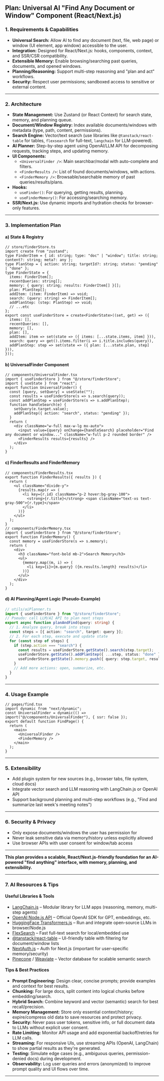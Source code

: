 ## Plan: Universal AI "Find Any Document or Window" Component (React/Next.js)

### 1. Requirements & Capabilities
- **Universal Search:** Allow AI to find any document (text, file, web page) or window (UI element, app window) accessible to the user.
- **Integration:** Designed for React/Next.js: hooks, components, context, and SSR/CSR compatibility.
- **Extensible Memory:** Enable browsing/searching past queries, documents, and opened windows.
- **Planning/Reasoning:** Support multi-step reasoning and "plan and act" workflows.
- **Security:** Respect user permissions; sandboxed access to sensitive or external content.

---

### 2. Architecture

- **State Management:** Use Zustand (or React Context) for search state, memory, and planning queue.
- **Document/Window Registry:** Index available documents/windows with metadata (type, path, content, permissions).
- **Search Engine:** Vector/text search (use libraries like `@tanstack/react-table` for tables, `flexsearch` for full-text, `langchain` for LLM-powered).
- **AI Planner:** Step-by-step agent using OpenAI/LLM API for decomposing requests, tracking steps, and updating memory.
- **UI Components:**
  - `<UniversalFinder />`: Main searchbar/modal with auto-complete and filters.
  - `<FinderResults />`: List of found documents/windows, with actions.
  - `<FinderMemory />`: Browsable/searchable memory of past queries/results/plans.
- **Hooks:**
  - `useFinder()`: For querying, getting results, planning.
  - `useFinderMemory()`: For accessing/searching memory.
- **SSR/Next.js:** Use dynamic imports and hydration checks for browser-only features.

---

### 3. Implementation Plan

#### a) State & Registry

```tsx
// store/finderStore.ts
import create from "zustand";
type FinderItem = { id: string; type: "doc" | "window"; title: string; content?: string; meta?: any };
type PlanStep = { action: string; targetId?: string; status: "pending" | "done" };
type FinderState = {
  items: FinderItem[];
  recentQueries: string[];
  memory: { query: string; results: FinderItem[] }[];
  plan: PlanStep[];
  addItem: (item: FinderItem) => void;
  search: (query: string) => FinderItem[];
  addPlanStep: (step: PlanStep) => void;
  // ...etc
};
export const useFinderStore = create<FinderState>((set, get) => ({
  items: [],
  recentQueries: [],
  memory: [],
  plan: [],
  addItem: item => set(state => ({ items: [...state.items, item] })),
  search: query => get().items.filter(i => i.title.includes(query)),
  addPlanStep: step => set(state => ({ plan: [...state.plan, step] })),
}));
```

#### b) UniversalFinder Component

```tsx
// components/UniversalFinder.tsx
import { useFinderStore } from "@/store/finderStore";
import { useState } from "react";
export function UniversalFinder() {
  const [query, setQuery] = useState("");
  const results = useFinderStore(s => s.search(query));
  const addPlanStep = useFinderStore(s => s.addPlanStep);
  function handleSearch(e) {
    setQuery(e.target.value);
    addPlanStep({ action: "search", status: "pending" });
  }
  return (
    <div className="w-full max-w-lg mx-auto">
      <input value={query} onChange={handleSearch} placeholder="Find any document or window..." className="w-full p-2 rounded border" />
      <FinderResults results={results} />
    </div>
  );
}
```

#### c) FinderResults and FinderMemory

```tsx
// components/FinderResults.tsx
export function FinderResults({ results }) {
  return (
    <ul className="divide-y">
      {results.map(r => (
        <li key={r.id} className="p-2 hover:bg-gray-100">
          <strong>{r.title}</strong> <span className="text-xs text-gray-500">{r.type}</span>
        </li>
      ))}
    </ul>
  );
}
// components/FinderMemory.tsx
import { useFinderStore } from "@/store/finderStore";
export function FinderMemory() {
  const memory = useFinderStore(s => s.memory);
  return (
    <div>
      <h3 className="font-bold mb-2">Search Memory</h3>
      <ul>
        {memory.map((m, i) => (
          <li key={i}>{m.query} ({m.results.length} results)</li>
        ))}
      </ul>
    </div>
  );
}
```

#### d) AI Planning/Agent Logic (Pseudo-Example)

```ts
// utils/aiPlanner.ts
import { useFinderStore } from "@/store/finderStore";
// Pseudo: call LLM/AI API to plan next steps
export async function planAndFind(query: string) {
  // 1. Analyze query, break into steps
  const steps = [{ action: "search", target: query }];
  // 2. For each step, execute and update state
  for (const step of steps) {
    if (step.action === "search") {
      const results = useFinderStore.getState().search(step.target);
      useFinderStore.getState().addPlanStep({ ...step, status: "done" });
      useFinderStore.getState().memory.push({ query: step.target, results });
    }
    // Add more actions: open, summarize, etc.
  }
}
```

---

### 4. Usage Example

```tsx
// pages/find.tsx
import dynamic from "next/dynamic";
const UniversalFinder = dynamic(() => import("@/components/UniversalFinder"), { ssr: false });
export default function FindPage() {
  return (
    <main>
      <UniversalFinder />
      <FinderMemory />
    </main>
  );
}
```

---

### 5. Extensibility

- Add plugin system for new sources (e.g., browser tabs, file system, cloud docs)
- Integrate vector search and LLM reasoning with LangChain.js or OpenAI API
- Support background planning and multi-step workflows (e.g., "Find and summarize last week's meeting notes")

---

### 6. Security & Privacy

- Only expose documents/windows the user has permission for
- Never leak sensitive data via memory/history unless explicitly allowed
- Use browser APIs with user consent for window/tab access

---

**This plan provides a scalable, React/Next.js-friendly foundation for an AI-powered "find anything" interface, with memory, planning, and extensibility.**


---

### 7. AI Resources & Tips

#### Useful Libraries & Tools

- [LangChain.js](https://js.langchain.com/docs/) – Modular library for LLM apps (reasoning, memory, multi-step agents)
- [OpenAI Node.js API](https://github.com/openai/openai-node) – Official OpenAI SDK for GPT, embeddings, etc.
- [HuggingFace Transformers.js](https://huggingface.co/docs/transformers.js/index) – Run and integrate open-source LLMs in browser/Node.js
- [FlexSearch](https://github.com/nextapps-de/flexsearch) – Fast full-text search for local/embedded use
- [@tanstack/react-table](https://tanstack.com/table/v8) – UI-friendly table with filtering for document/window lists
- [NextAuth.js](https://next-auth.js.org/) – Auth for Next.js (important for user-specific memory/security)
- [Pinecone](https://www.pinecone.io/) / [Weaviate](https://weaviate.io/) – Vector database for scalable semantic search

#### Tips & Best Practices

- **Prompt Engineering:** Design clear, concise prompts; provide examples and context for best results.
- **Chunking:** For large docs, split content into logical chunks before embedding/search.
- **Hybrid Search:** Combine keyword and vector (semantic) search for best recall/precision.
- **Memory Management:** Store only essential context/history; expire/compress old data to save resources and protect privacy.
- **Security:** Never pass user tokens, sensitive info, or full document data to LLMs without explicit user consent.
- **Rate Limiting:** Monitor API usage and add exponential backoff/retries for LLM calls.
- **Streaming:** For responsive UIs, use streaming APIs (OpenAI, LangChain) to show partial results as they're generated.
- **Testing:** Simulate edge cases (e.g., ambiguous queries, permission-denied docs) during development.
- **Observability:** Log user queries and errors (anonymized) to improve prompt quality and UI flows over time.

---

